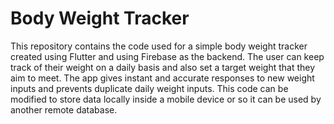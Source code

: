 # Body Weight Tracker

This repository contains the code used for a simple body weight tracker created using Flutter and using Firebase as the backend. The user can keep track of their weight on a daily basis and also set a target weight that they aim to meet. The app gives instant and accurate responses to new weight inputs and prevents duplicate daily weight inputs. This code can be modified to store data locally inside a mobile device or so it can be used by another remote database. 

